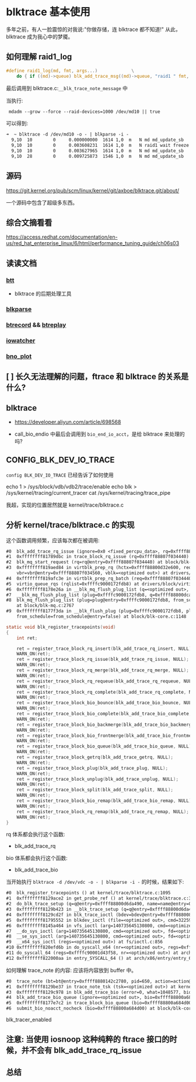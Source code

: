 # blktrace 基本使用

多年之前，有人一脸震惊的对我说:"你做存储，连 blktrace 都不知道!"
从此，blktrace 成为我心中的梦魇。

## 如何理解 raid1_log

```c
#define raid1_log(md, fmt, args...)				\
	do { if ((md)->queue) blk_add_trace_msg((md)->queue, "raid1 " fmt, ##args); } while (0)
```


最后调用到 blktrace.c:`__blk_trace_note_message` 中

当执行:
```txt
 mdadm --grow --force --raid-devices=1000 /dev/md10 || true
```

可以得到:
```txt
➜  ~ blktrace -d /dev/md10 -o - | blkparse -i -
  9,10  10        0     0.000000000  1614 1,0  m   N md md_update_sb
  9,10  10        0     0.003608231  1614 1,0  m   N raid1 wait freeze
  9,10  10        0     0.003627965  1614 1,0  m   N md md_update_sb
  9,10  28        0     0.009725873  1546 1,0  m   N md md_update_sb
```


## 源码
https://git.kernel.org/pub/scm/linux/kernel/git/axboe/blktrace.git/about/

一个源码中包含了超级多东西。

## 综合文摘看看
https://access.redhat.com/documentation/en-us/red_hat_enterprise_linux/6/html/performance_tuning_guide/ch06s03

## 读读文档
### [btt](https://man7.org/linux/man-pages/man1/btt.1.html)
- blktrace 的后期处理工具

### [blkparse](https://linux.die.net/man/1/blkparse)

### [btrecord](https://linux.die.net/man/8/btrecord) && [btreplay](https://linux.die.net/man/8/btreplay)

### [iowatcher](https://man7.org/linux/man-pages/man1/iowatcher.1.html)

### [bno_plot](https://man7.org/linux/man-pages/man1/bno_plot.1.html)

## [ ] 长久无法理解的问题，ftrace 和 blktrace 的关系是什么?


## blktrace
- https://developer.aliyun.com/article/698568

- call_bio_endio 中最后会调用到 `bio_end_io_acct`，是给 blktrace 来处理的吗?

## CONFIG_BLK_DEV_IO_TRACE
`config BLK_DEV_IO_TRACE` 已经告诉了如何使用

  echo 1 > /sys/block/vdb/vdb2/trace/enable
  echo blk > /sys/kernel/tracing/current_tracer
  cat /sys/kernel/tracing/trace_pipe

我超，实现的位置居然就是 kernel/trace/blktrace.c

## 分析 kernel/trace/blktrace.c 的实现

这个函数调用频繁，应该每次都在被调用:
```txt
#0  blk_add_trace_rq_issue (ignore=0x0 <fixed_percpu_data>, rq=0xffff88807f034440) at kernel/trace/blktrace.c:856
#1  0xffffffff81789dbc in trace_block_rq_issue (rq=0xffff88807f034440) at ./include/trace/events/block.h:227
#2  blk_mq_start_request (rq=rq@entry=0xffff88807f034440) at block/blk-mq.c:1223
#3  0xffffffff819aed84 in virtblk_prep_rq (hctx=0xffff88800d32e600, req=req@entry=0xffff88807f034440,
    vbr=vbr@entry=0xffff88807f034560, vblk=<optimized out>) at drivers/block/virtio_blk.c:424
#4  0xffffffff819afc3e in virtblk_prep_rq_batch (req=0xffff88807f034440) at drivers/block/virtio_blk.c:475
#5  virtio_queue_rqs (rqlist=0xffffc9000172fdb8) at drivers/block/virtio_blk.c:514
#6  0xffffffff8178e26a in __blk_mq_flush_plug_list (q=<optimized out>, plug=0xffffc9000172fdb8) at block/blk-mq.c:2692
#7  __blk_mq_flush_plug_list (plug=0xffffc9000172fdb8, q=0xffff88800dca9d40) at block/blk-mq.c:2687
#8  blk_mq_flush_plug_list (plug=plug@entry=0xffffc9000172fdb8, from_schedule=from_schedule@entry=false)
    at block/blk-mq.c:2767
#9  0xffffffff8177f3da in __blk_flush_plug (plug=0xffffc9000172fdb8, plug@entry=0xffffc9000172fc28,
    from_schedule=from_schedule@entry=false) at block/blk-core.c:1148
```


```c
static void blk_register_tracepoints(void)
{
	int ret;

	ret = register_trace_block_rq_insert(blk_add_trace_rq_insert, NULL);
	WARN_ON(ret);
	ret = register_trace_block_rq_issue(blk_add_trace_rq_issue, NULL);
	WARN_ON(ret);
	ret = register_trace_block_rq_merge(blk_add_trace_rq_merge, NULL);
	WARN_ON(ret);
	ret = register_trace_block_rq_requeue(blk_add_trace_rq_requeue, NULL);
	WARN_ON(ret);
	ret = register_trace_block_rq_complete(blk_add_trace_rq_complete, NULL);
	WARN_ON(ret);
	ret = register_trace_block_bio_bounce(blk_add_trace_bio_bounce, NULL);
	WARN_ON(ret);
	ret = register_trace_block_bio_complete(blk_add_trace_bio_complete, NULL);
	WARN_ON(ret);
	ret = register_trace_block_bio_backmerge(blk_add_trace_bio_backmerge, NULL);
	WARN_ON(ret);
	ret = register_trace_block_bio_frontmerge(blk_add_trace_bio_frontmerge, NULL);
	WARN_ON(ret);
	ret = register_trace_block_bio_queue(blk_add_trace_bio_queue, NULL);
	WARN_ON(ret);
	ret = register_trace_block_getrq(blk_add_trace_getrq, NULL);
	WARN_ON(ret);
	ret = register_trace_block_plug(blk_add_trace_plug, NULL);
	WARN_ON(ret);
	ret = register_trace_block_unplug(blk_add_trace_unplug, NULL);
	WARN_ON(ret);
	ret = register_trace_block_split(blk_add_trace_split, NULL);
	WARN_ON(ret);
	ret = register_trace_block_bio_remap(blk_add_trace_bio_remap, NULL);
	WARN_ON(ret);
	ret = register_trace_block_rq_remap(blk_add_trace_rq_remap, NULL);
	WARN_ON(ret);
}
```
rq 体系都会执行这个函数:
- blk_add_trace_rq

bio 体系都会执行这个函数:
- blk_add_trace_bio


当开始执行 `blktrace -d /dev/vdc -o - | blkparse -i -` 的时候，结果如下:
```txt
#0  blk_register_tracepoints () at kernel/trace/blktrace.c:1095
#1  0xffffffff8129ace2 in get_probe_ref () at kernel/trace/blktrace.c:337
#2  do_blk_trace_setup (q=q@entry=0xffff88800d6da490, name=name@entry=0xffffc90001d43e78 "vdc", dev=dev@entry=265289760, bdev=bdev@entry=0xffff888008d5d140, buts=buts@entry=0xffffc90001d43df0) at kernel/trace/blktrace.c:612
#3  0xffffffff8129b423 in __blk_trace_setup (q=q@entry=0xffff88800d6da490, name=name@entry=0xffffc90001d43e78 "vdc", dev=265289760, bdev=bdev@entry=0xffff888008d5d140, arg=arg@entry=0x7fff9222a030 "") at kernel/trace/blktrace.c:631
#4  0xffffffff8129cd2f in blk_trace_ioctl (bdev=bdev@entry=0xffff888008d5d140, cmd=cmd@entry=3225948787, arg=arg@entry=0x7fff9222a030 "") at kernel/trace/blktrace.c:741
#5  0xffffffff81795552 in blkdev_ioctl (file=<optimized out>, cmd=3225948787, arg=140735645130800) at block/ioctl.c:610
#6  0xffffffff8145a464 in vfs_ioctl (arg=140735645130800, cmd=<optimized out>, filp=0xffff88800a8ac100) at fs/ioctl.c:51
#7  __do_sys_ioctl (arg=140735645130800, cmd=<optimized out>, fd=<optimized out>) at fs/ioctl.c:870
#8  __se_sys_ioctl (arg=140735645130800, cmd=<optimized out>, fd=<optimized out>) at fs/ioctl.c:856
#9  __x64_sys_ioctl (regs=<optimized out>) at fs/ioctl.c:856
#10 0xffffffff820efd6b in do_syscall_x64 (nr=<optimized out>, regs=0xffffc90001d43f58) at arch/x86/entry/common.c:50
#11 do_syscall_64 (regs=0xffffc90001d43f58, nr=<optimized out>) at arch/x86/entry/common.c:80
#12 0xffffffff822000aa in entry_SYSCALL_64 () at arch/x86/entry/entry_64.S:120
```

如何理解 trace_note 的内容: 应该将内容放到 buffer 中。

```txt
#0  trace_note (bt=bt@entry=0xffff8880142c2780, pid=650, action=action@entry=67108864, data=data@entry=0xffff88800acb1918, len=len@entry=16, cgid=cgid@entry=0) at kernel/trace/blktrace.c:76
#1  0xffffffff8129be37 in trace_note_tsk (tsk=<optimized out>) at kernel/trace/blktrace.c:126 #2  __blk_add_trace (bt=bt@entry=0xffff8880142c2780, sector=0, bytes=4096, opf=<optimized out>, what=1114113, what@entry=1048577, error=error@entry=0, pdu_len=0, pdu_data=0x0 <fixed_percpu_data>, cgid=0) at kernel/trace/blktrace.c:268
#3  0xffffffff8129c978 in blk_add_trace_bio (error=0, what=1048577, bio=0xffff88800a684d00, q=0xffff88800d6da490) at kernel/trace/blktrace.c:903
#4  blk_add_trace_bio_queue (ignore=<optimized out>, bio=0xffff88800a684d00) at kernel/trace/blktrace.c:935
#5  0xffffffff8177e7c2 in trace_block_bio_queue (bio=0xffff88800a684d00) at ./include/trace/events/block.h:381
#6  submit_bio_noacct_nocheck (bio=0xffff88800a684d00) at block/blk-core.c:689
```

blk_tracer_enabled

## 注意: 当使用 iosnoop 这种纯粹的 ftrace 接口的时候，并不会有 blk_add_trace_rq_issue

## 总结
